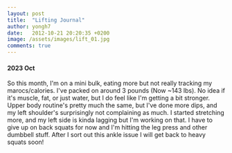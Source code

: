 ```yaml
---
layout: post
title:  "Lifting Journal"
author: yongh7
date:   2012-10-21 20:20:35 +0200
image: /assets/images/lift_01.jpg
comments: true
---
```


#### 2023 Oct 

So this month, I'm on a mini bulk, eating more but not really tracking my marocs/calories. I've packed on around 3 pounds (Now ~143 lbs). No idea if it's muscle, fat, or just water, but I do feel like I'm getting a bit stronger. Upper body routine's pretty much the same, but I've done more dips, and my left shoulder's surprisingly not complaining as much. I started stretching more, and my left side is kinda lagging but I'm working on that. I have to give up on back squats for now and I'm hitting the leg press and other dumbbell stuff. After I sort out this ankle issue I will get back to heavy squats soon!

